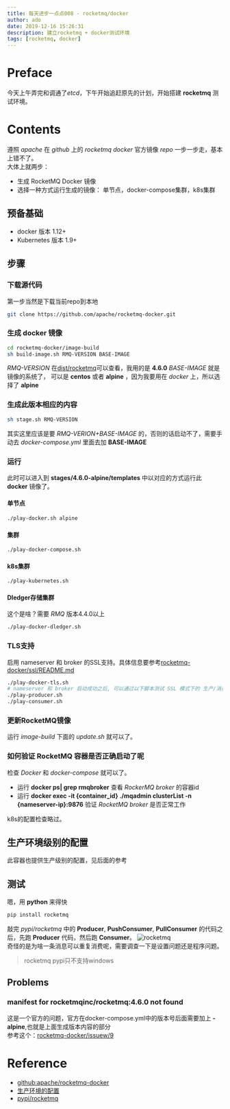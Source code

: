 ```yaml
---
title: 每天进步一点点008 - rocketmq/docker
author: ado
date: 2019-12-16 15:26:31
description: 建立rocketmq + docker测试环境
tags: [rocketmq, docker]
---
```


# Preface
今天上午弄完和调通了*etcd*，下午开始追赶原先的计划，开始搭建 **rocketmq** 测试环境。

# Contents
遵照 *apache* 在 *github* 上的 *rocketmq docker* 官方镜像 *repo* 一步一步走，基本上错不了。  
大体上就两步：
* 生成 RocketMQ Docker 镜像
* 选择一种方式运行生成的镜像： 单节点，docker-compose集群，k8s集群

## 预备基础
* docker 版本 1.12+
* Kubernetes 版本 1.9+

## 步骤
### 下载源代码
第一步当然是下载当前repo到本地
```sh
git clone https://github.com/apache/rocketmq-docker.git
```
### 生成 docker 镜像
```sh
cd rocketmq-docker/image-build
sh build-image.sh RMQ-VERSION BASE-IMAGE
```
*RMQ-VERSION* 在[dist/rocketmq](https://archive.apache.org/dist/rocketmq/)可以查看，我用的是 **4.6.0**
*BASE-IMAGE* 就是镜像的系统了， 可以是 **centos** 或者 **alpine** ，因为我要用在 *docker* 上，所以选择了 **alpine**

### 生成此版本相应的内容
```sh
sh stage.sh RMQ-VERSION
```
其实这里应该是要 *RMQ-VERION+BASE-IMAGE* 的，否则的话启动不了，需要手动去 *docker-compose.yml* 里面去加 **BASE-IMAGE**

### 运行
此时可以进入到 **stages/4.6.0-alpine/templates** 中以对应的方式运行此 **docker** 镜像了。
#### 单节点
```sh
./play-docker.sh alpine
```
#### 集群
```sh
./play-docker-compose.sh
```
#### k8s集群
```sh
./play-kubernetes.sh
```
#### Dledger存储集群
这个是啥？需要 *RMQ* 版本4.4.0以上
```sh
./play-docker-dledger.sh
```
### TLS支持
启用 nameserver 和 broker 的SSL支持。具体信息要参考[rocketmq-docker/ssl/README.md](https://github.com/apache/rocketmq-docker/blob/master/templates/ssl/README.md)
```sh
./play-docker-tls.sh
# nameserver 和 broker 启动成功之后, 可以通过以下脚本测试 SSL 模式下的 生产/消费, 为啥呢, 因为他们还是用的 docker rmqbroker 容器的 JAVA_OPT 的 SSL 设置 
./play-producer.sh
./play-consumer.sh
```

### 更新RocketMQ镜像
运行 *image-build* 下面的 *update.sh* 就可以了。

### 如何验证 RocketMQ 容器是否正确启动了呢
检查 *Docker* 和 *docker-compose* 就可以了。
* 运行 **docker ps| grep rmqbroker** 查看 *RockerMQ broker* 的容器id
* 运行 **docker exec -it {container_id} ./mqadmin clusterList -n {nameserver-ip}:9876** 验证 *RocketMQ broker* 是否正常工作

k8s的配置检查略过。  

## 生产环境级别的配置
此容器也提供生产级别的配置，见后面的参考

## 测试
嗯，用 **python** 来得快
```sh
pip install rocketmq
```
敲完 *pypi/rocketmq* 中的 **Producer**, **PushConsumer**, **PullConsumer** 的代码之后，先跑 **Producer** 代码，然后跑 **Consumer**。
![rocketmq](./rocketmq.png)  
奇怪的是为啥一条消息可以重复消费呢，需要调查一下是设置问题还是程序问题。  
> rocketmq pypi只不支持windows

## Problems

###  manifest for rocketmqinc/rocketmq:4.6.0 not found
这是一个官方的问题，官方在docker-compose.yml中的版本号后面需要加上 **-alpine**,也就是上面生成版本内容的部分    
参考这个：[rocketmq-docker/issuew/9](https://github.com/apache/rocketmq-docker/issues/9)

# Reference
* [github:apache/rocketmq-docker](https://github.com/apache/rocketmq-docker)
* [生产环境的配置](https://github.com/apache/rocketmq-docker/blob/master/product/README.md)
* [pypi/rocketmq](https://pypi.org/project/rocketmq/)